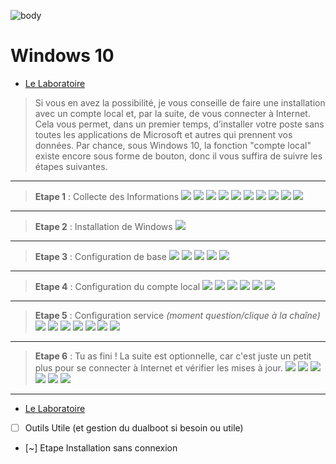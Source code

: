 ![body](https://banzaihobby.com/cdn/shop/files/Aoshima_Initial_D_Takumi_Fujiwara_AE86_Trueno_Project_D_Specification_-_BanzaiHobby-254450.jpg?v=1717061182&width=1100)

# **Windows 10**

- [Le Laboratoire](./Docs.md)

> Si vous en avez la possibilité, je vous conseille de faire une installation avec un compte local et, par la suite, de vous connecter à Internet. Cela vous permet, dans un premier temps, d’installer votre poste sans toutes les applications de Microsoft et autres qui prennent vos données. Par chance, sous Windows 10, la fonction "compte local" existe encore sous forme de bouton, donc il vous suffira de suivre les étapes suivantes.

---

> **Etape 1** : Collecte des Informations
![](./CC/Win10/1.png)
![](./CC/Win10/2.png)
![](./CC/Win10/3.png)
![](./CC/Win10/4.png)
![](./CC/Win10/5.png)
![](./CC/Win10/6.png)
![](./CC/Win10/7.png)
![](./CC/Win10/8.png)
![](./CC/Win10/9.png)
![](./CC/Win10/10.png)

---

> **Etape 2** : Installation de Windows
![](./CC/Win10/11.png)

---

> **Etape 3** : Configuration de base
![](./CC/Win10/12.png)
![](./CC/Win10/13.png)
![](./CC/Win10/14.png)
![](./CC/Win10/15.png)
![](./CC/Win10/16.png)

---

> **Etape 4** : Configuration du compte local
![](./CC/Win10/17.png)
![](./CC/Win10/18.png)
![](./CC/Win10/19.png)
![](./CC/Win10/20.png)
![](./CC/Win10/21.png)
![](./CC/Win10/22.png)

---

> **Etape 5** : Configuration service *(moment question/clique à la chaîne)*
![](./CC/Win10/23.png)
![](./CC/Win10/24.png)
![](./CC/Win10/25.png)
![](./CC/Win10/26.png)
![](./CC/Win10/27.png)
![](./CC/Win10/28.png)
![](./CC/Win10/29.png)

---

> **Etape 6** : Tu as fini ! La suite est optionnelle, car c'est juste un petit plus pour se connecter à Internet et vérifier les mises à jour.
![](./CC/Win10/30.png)
![](./CC/Win10/31.png)
![](./CC/Win10/32.png)
![](./CC/Win10/33.png)
![](./CC/Win10/34.png)
![](./CC/Win10/35.png)

---
- [Le Laboratoire](./Docs.md)
- [ ] Outils Utile (et gestion du dualboot si besoin ou utile)
- [~] Etape Installation sans connexion